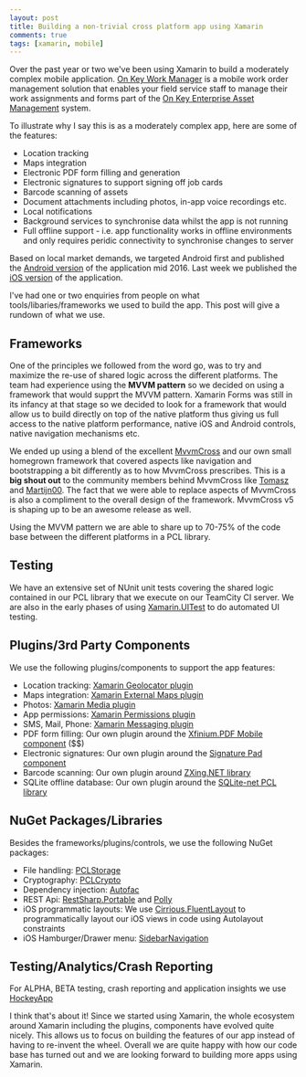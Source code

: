 ```yaml
---
layout: post
title: Building a non-trivial cross platform app using Xamarin
comments: true
tags: [xamarin, mobile]
---
```


Over the past year or two we've been using Xamarin to build a moderately complex mobile application. [On Key Work Manager](http://www.on-key.com/functionality/mobile-work-manager-app/) is a mobile work order management solution that enables your field service staff to manage their work assignments and forms part of the [On Key Enterprise Asset Management](http://www.on-key.com/) system.  

To illustrate why I say this is as a moderately complex app, here are some of the features:
- Location tracking
- Maps integration
- Electronic PDF form filling and generation
- Electronic signatures to support signing off job cards
- Barcode scanning of assets
- Document attachments including photos, in-app voice recordings etc.
- Local notifications
- Background services to synchronise data whilst the app is not running
- Full offline support - i.e. app functionality works in offline environments and only requires peridic connectivity to synchronise changes to server

Based on local market demands, we targeted Android first and published the [Android version](https://play.google.com/store/apps/details?id=com.pragmaproducts.workmanager) of the application mid 2016.  Last week we published the [iOS version](https://itunes.apple.com/us/app/on-key-work-manager/id1223460234) of the application.  

I've had one or two enquiries from people on what tools/libaries/frameworks we used to build the app.  This post will give a rundown of what we use.

## Frameworks ##

One of the principles we followed from the word go, was to try and maximize the re-use of shared logic across the different platforms. The team had experience using the **MVVM pattern** so we decided on using a framework that would supprt the MVVM pattern.  Xamarin Forms was still in its infancy at that stage so we decided to look for a framework that would allow us to build directly on top of the native platform thus giving us full access to the native platform performance, native iOS and Android  controls, native navigation mechanisms etc.

We ended up using a blend of the excellent [MvvmCross](https://www.mvvmcross.com/) and our own small homegrown framework that covered aspects like navigation and bootstrapping a bit differently as to how MvvmCross prescribes.  This is a **big shout out** to the community members behind MvvmCross like [Tomasz](https://twitter.com/Cheesebaron) and [Martijn00](https://twitter.com/mhvdijk). The fact that we were able to replace aspects of MvvmCross is also a compliment to the overall design of the framework.  MvvmCross v5 is shaping up to be an awesome release as well.

Using the MVVM pattern we are able to share up to 70-75% of the code base between the different platforms in a PCL library.

## Testing ##

We have an extensive set of NUnit unit tests covering the shared logic contained in our PCL library that we execute on our TeamCity CI server.  We are also in the early phases of using [Xamarin.UITest](https://www.nuget.org/packages/Xamarin.UITest/) to do automated UI testing.

## Plugins/3rd Party Components ##

We use the following plugins/components to support the app features:
- Location tracking: [Xamarin Geolocator plugin](https://www.nuget.org/packages/Xam.Plugin.Geolocator)
- Maps integration: [Xamarin External Maps plugin](https://www.nuget.org/packages/Xam.Plugin.ExternalMaps/)
- Photos: [Xamarin Media plugin](https://www.nuget.org/packages/Xam.Plugin.Media)
- App permissions: [Xamarin Permissions plugin](https://www.nuget.org/packages/Plugin.Permissions/)
- SMS, Mail, Phone: [Xamarin Messaging plugin](https://www.nuget.org/packages/Xam.Plugins.Messaging/)
- PDF form filling: Our own plugin around the [Xfinium.PDF Mobile component](https://components.xamarin.com/view/xfinium-pdf-mobile-professional-edition) ($$)
- Electronic signatures: Our own plugin around the [Signature Pad component](https://components.xamarin.com/view/signature-pad)
- Barcode scanning: Our own plugin around [ZXing.NET library](https://www.nuget.org/packages/ZXing.Net.Mobile/)
- SQLite offline database: Our own plugin around the [SQLite-net PCL library](https://www.nuget.org/packages/sqlite-net-pcl/)

## NuGet Packages/Libraries ##

Besides the frameworks/plugins/controls, we use the following NuGet packages:
- File handling: [PCLStorage](https://www.nuget.org/packages/PCLStorage/)
- Cryptography: [PCLCrypto](https://www.nuget.org/packages/PCLCrypto/)
- Dependency injection: [Autofac](https://www.nuget.org/packages/Autofac/)
- REST Api: [RestSharp.Portable](https://www.nuget.org/packages/FubarCoder.RestSharp.Portable.HttpClient/) and [Polly](https://www.nuget.org/packages/Polly/)
- iOS programmatic layouts: We use [Cirrious.FluentLayout](https://www.nuget.org/packages/Cirrious.FluentLayout/) to programmatically layout our iOS views in code using Autolayout constraints
- iOS Hamburger/Drawer menu: [SidebarNavigation](https://www.nuget.org/packages/SidebarNavigation/)

## Testing/Analytics/Crash Reporting ##

For ALPHA, BETA testing, crash reporting and application insights we use [HockeyApp](https://www.hockeyapp.net/)

I think that's about it!  Since we started using Xamarin, the whole ecosystem around Xamarin including the plugins, components have evolved quite nicely. This allows us to focus on building the features of our app instead of having to re-invent the wheel. Overall we are quite happy with how our code base has turned out and we are looking forward to building more apps using Xamarin.